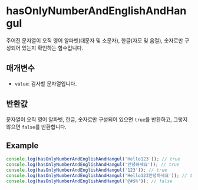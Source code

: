 # hasOnlyNumberAndEnglishAndHangul

주어진 문자열이 오직 영어 알파벳(대문자 및 소문자), 한글(자모 및 음절), 숫자로만 구성되어 있는지 확인하는 함수입니다.

## 매개변수

- `value`: 검사할 문자열입니다.

## 반환값

문자열이 오직 영어 알파벳, 한글, 숫자로만 구성되어 있으면 `true`를 반환하고, 그렇지 않으면 `false`를 반환합니다.

## Example

```typescript
console.log(hasOnlyNumberAndEnglishAndHangul('Hello123')); // true
console.log(hasOnlyNumberAndEnglishAndHangul('안녕하세요')); // true
console.log(hasOnlyNumberAndEnglishAndHangul('123')); // true
console.log(hasOnlyNumberAndEnglishAndHangul('Hello123안녕하세요')); // true
console.log(hasOnlyNumberAndEnglishAndHangul('@#$%')); // false
```